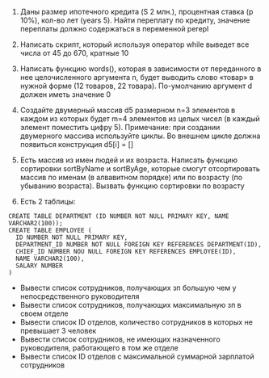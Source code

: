 1. Даны размер ипотечного кредита (S 2 млн.), процентная ставка (p 10%), кол-во лет (years 5). Найти переплату по кредиту, значение переплаты должно содержаться в переменной perepl
2. Написать скрипт, который используя оператор while выведет все числа от 45 до 670, кратные 10
3. Написать функцию words(), которая в зависимости от переданного в нее целочисленного аргумента n, будет выводить слово «товар» в нужной форме (12 товаров, 22 товара). По-умолчанию аргумент d должен иметь значение 0
4. Создайте двумерный массив d5 размерном n=3 элементов в каждом из которых будет m=4 элементов из целых чисел (в каждый элемент поместить цифру 5). Примечание: при создании двумерного массива используйте циклы. Во внешнем цикле должна появиться конструкция d5[i] = []
5. Есть массив из имен людей и их возраста. Написать функцию сортировки sortByName и sortByAge, которые смогут отсортировать массив по именам (в алвавитном порядке) или по возрасту (по убыванию возраста). Вызвать функцию сортировки по возрасту

6. Есть 2 таблицы:

```
CREATE TABLE DEPARTMENT (ID NUMBER NOT NULL PRIMARY KEY, NAME VARCHAR2(100));
CREATE TABLE EMPLOYEE (
  ID NUMBER NOT NULL PRIMARY KEY, 
  DEPARTMENT_ID NUMBER NOT NULL FOREIGN KEY REFERENCES DEPARTMENT(ID),
  CHIEF_ID NUMBER NOU NULL FOREIGN KEY REFERENCES EMPLOYEE(ID),
  NAME VARCHAR2(100),
  SALARY NUMBER
)
```

  - Вывести список сотрудников, получающих зп большую чем у непосредственного руководителя
  - Вывести список сотрудников, получающих максимальную зп в своем отделе
  - Вывести список ID отделов, количество сотрудников в которых не превышает 3 человек
  - Вывести список сотрудников, не имеющих назначенного руководителя, работающего в том же отделе
  - Вывести список ID отделов с максимальной суммарной зарплатой сотрудников

